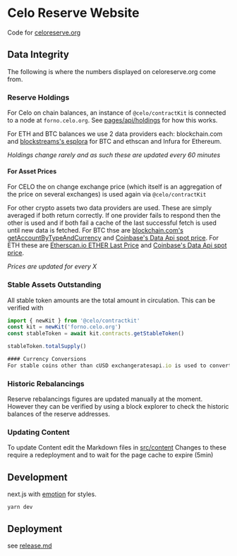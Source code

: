 
# Celo Reserve Website

Code for [celoreserve.org](https://celoreserve.org)

## Data Integrity

The following is where the numbers displayed on celoreserve.org come from.

### Reserve Holdings

For Celo on chain balances, an instance of `@celo/contractKit` is connected to a node at `forno.celo.org`. See [pages/api/holdings](pages/api/holdings.ts) for how this works.

For ETH and BTC balances we use 2 data providers each: blockchain.com and [blockstreams's esplora](https://github.com/Blockstream/esplora/blob/master/API.md) for BTC and ethscan and Infura for Ethereum.

*Holdings change rarely and as such these are updated every 60 minutes*

#### For Asset Prices

For CELO the on change exchange price (which itself is an aggregation of the price on several exchanges) is used again via `@celo/contractKit`

For other crypto assets two data providers are used. These are simply averaged if both return correctly. If one provider fails to respond then the other is used and if both fail a cache of the last successful fetch is used until new data is fetched.
For BTC thse are [blockchain.com's getAccountByTypeAndCurrency](https://api.blockchain.com/v3/#/payments/getAccountByTypeAndCurrency) and [Coinbase's Data Api spot price](https://developers.coinbase.com/api/v2#exchange-rates).
For ETH these are [Etherscan.io ETHER Last Price](https://etherscan.io/apis#stats) and [Coinbase's Data Api spot price](https://developers.coinbase.com/api/v2#exchange-rates).


*Prices are updated for every X*

### Stable Assets Outstanding

All stable token amounts are the total amount in circulation. This can be verified with

```typescript
import { newKit } from '@celo/contractkit'
const kit = newKit('forno.celo.org')
const stableToken = await kit.contracts.getStableToken()

stableToken.totalSupply()

#### Currency Conversions
For stable coins other than cUSD exchangeratesapi.io is used to convert value to USD to compare and sum values
```


### Historic Rebalancings
Reserve rebalancings figures are updated manually at the moment. However they can be verified by using a block explorer to check the historic balances of the reserve addresses.

### Updating Content
To update Content edit the Markdown files in [src/content](src/content)
Changes to these require a redeployment and to wait for the page cache to expire (5min)

## Development

next.js with [emotion](http://emotion.sh/) for styles.

`yarn dev`

## Deployment

see [release.md](release.md)